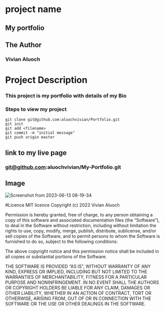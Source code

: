 # project name
## My portfolio

## The Author
### Vivian Aluoch

# Project Description
### This project is my portfolio with details of my Bio

### Steps to view my project

```
git clone git@github.com:aluochvivian/Portfolio.git
git init
git add <filename>
git commit -m "initial message"
git push origin master
```
## link to my live page

### git@github.com:aluochvivian/My-Portfolio.git

## Image
![Screenshot from 2023-06-13 08-19-34](https://github.com/aluochvivian/Portfolio/assets/99467860/996daf84-6dd4-44e2-acfe-4d495f0bcc0f)



#Licence
MIT licence
Copyright (c) 2023 Vivian Aluoch

Permission is hereby granted, free of charge, to any person obtaining a copy of this software and associated documentation files (the “Software”), to deal in the Software without restriction, including without limitation the rights to use, copy, modify, merge, publish, distribute, sublicense, and/or sell copies of the Software, and to permit persons to whom the Software is furnished to do so, subject to the following conditions:

The above copyright notice and this permission notice shall be included in all copies or substantial portions of the Software.

THE SOFTWARE IS PROVIDED “AS IS”, WITHOUT WARRANTY OF ANY KIND, EXPRESS OR IMPLIED, INCLUDING BUT NOT LIMITED TO THE WARRANTIES OF MERCHANTABILITY, FITNESS FOR A PARTICULAR PURPOSE AND NONINFRINGEMENT. IN NO EVENT SHALL THE AUTHORS OR COPYRIGHT HOLDERS BE LIABLE FOR ANY CLAIM, DAMAGES OR OTHER LIABILITY, WHETHER IN AN ACTION OF CONTRACT, TORT OR OTHERWISE, ARISING FROM, OUT OF OR IN CONNECTION WITH THE SOFTWARE OR THE USE OR OTHER DEALINGS IN THE SOFTWARE.
